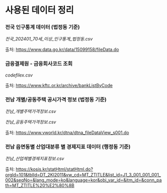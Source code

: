 # 사용된 데이터 정리

### 전국 인구통계 데이터 (법정동 기준)
*전국_202401_70세_이상_인구통계_법정동.csv*

출처: https://www.data.go.kr/data/15099158/fileData.do

### 금융결제원 - 금융회사코드 조회
*codefilex.csv*

출처: https://www.kftc.or.kr/archive/bankListByCode

### 전남 개별/공동주택 공시가격 정보 (법정동 기준)
*전남_개별주택가격정보.csv*

*전남_공동주택가격정보.csv*

출처: https://www.vworld.kr/dtna/dtna_fileDataView_s001.do​

### 전남 읍면동별 산업대분류 별 경제지표 데이터 (행정동 기준)
*전남_산업체별경제지표정보.csv*

출처: https://kosis.kr/statHtml/statHtml.do?orgId=101&tblId=DT_2KI2011&vw_cd=MT_ZTITLE&list_id=J1_3_001_001_001_002&seqNo=&lang_mode=ko&language=kor&obj_var_id=&itm_id=&conn_path=MT_ZTITLE%20%E2%80%8B
